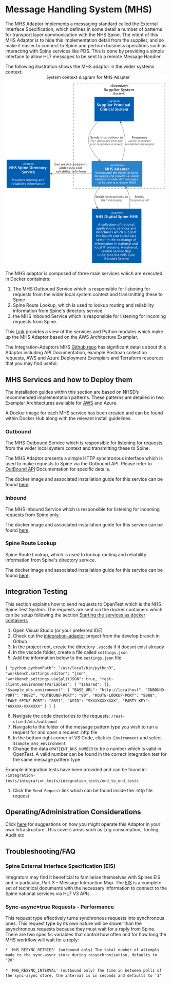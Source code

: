 # Message Handling System (MHS)

The MHS Adaptor implements a messaging standard called the External Interface Specification, which defines in some detail a number of patterns for transport layer communication with the NHS Spine. The intent of this MHS Adaptor is to hide this implementation detail from the supplier, and so make it easier to connect to Spine and perform business operations such as interacting with Spine services like PDS.  This is done by providing a simple interface to allow HL7 messages to be sent to a remote Message Handler.

The following illustration shows the MHS adaptor in the wider systems context:
![MHS System Context](../img/MHS%20HLD.png)


The MHS adaptor is composed of three main services which are executed in Docker containers:
1.	The MHS Outbound Service which is responsible for listening for requests from the wider local system context and transmitting these to Spine
2.	Spine Route Lookup, which is used to lookup routing and reliability information from Spine's directory service.
3.	the MHS Inbound Service which is responsible for listening for incoming requests from Spine.

This [Link](https://github.com/nhsconnect/integration-adaptors/blob/develop/documentation/MHSLogicalArchitecture.pdf) provides a view of the services and Python modules which make up the MHS Adaptor based on the AWS Architecture Exemplar. 

The Integration-Adaptors MHS [Github repo](https://github.com/nhsconnect/integration-adaptors/tree/develop/mhs) has significant details about this Adaptor including API Documentation, example Postman collection requests, AWS and Azure Deployment Exemplars and Terraform resources that you may find useful. 

## MHS Services and how to Deploy them

The installation guides within this section are based on NHSD’s recommended implementation patterns.  These patterns are detailed in two Exemplar Architectures available for [AWS](https://github.com/nhsconnect/integration-adaptors/blob/develop/documentation/MHSAWSDeploymentDiagram.pdf) and Azure. 

A Docker image for each MHS service has been created and can be found within Docker Hub along with the relevant install guidelines.

### Outbound
The MHS Outbound Service which is responsible for listening for requests from the wider local system context and transmitting these to Spine.

The MHS Adaptor presents a simple HTTP synchronous interface which is used to make requests to Spine via the Outbound API.
Please refer to [OutBound API](https://github.com/nhsconnect/integration-adaptors/blob/develop/mhs/outbound/openapi-docs.html) Documentation for specific details.   

The docker image and associated installation guide for this service can be found [here](https://hub.docker.com/r/nhsdev/nia-mhs-outbound).  

### Inbound
The MHS Inbound Service which is responsible for listening for incoming requests from Spine only.

The docker image and associated installation guide for this service can be found [here](https://hub.docker.com/r/nhsdev/nia-mhs-inbound).


### Spine Route Lookup
Spine Route Lookup, which is used to lookup routing and reliability information from Spine's directory service.

The docker image and associated installation guide for this service can be found [here](https://hub.docker.com/r/nhsdev/nia-mhs-route).


## Integration Testing
This section explains how to send requests to OpenTest which is the NHS Spine Test System. The requests are sent via the docker containers which can be setup following the section [Starting the services as docker containers](https://github.com/nhsconnect/integration-adaptors/tree/develop/integration-tests/integration_tests#starting-the-services-as-docker-containers)

1. Open Visual Studio (or your preferred IDE)
2. Check out the [integration-adaptor](https://github.com/nhsconnect/integration-adaptors) project from the develop branch in Gitbub
3. In the project root, create the directory `.vscode` if it doesnt exist already
4. In the vscode folder, create a file called `settings.json`
5. Add the information below to the `settings.json` file

`{
    "python.pythonPath": "/usr/local/bin/python3",
    "workbench.settings.editor": "json",
    "workbench.settings.useSplitJSON": true,
    "rest-client.environmentVariables": {
        "$shared": {},
        "$sample_mhs_environment": {
            "BASE_URL": "http://localhost",
                        "INBOUND-PORT": "8082",
                        "OUTBOUND-PORT": "80",
                        "ROUTE-LOOKUP-PORT": "8088",
                        "FAKE-SPINE-PORT": "8091",
                        "ASID": "9XXXXXXXXXXX",
                        "PARTY-KEY": "A9XXXX-XXXXXXX"
        }
    }
}`

6. Navigate the code directories to the requests: `/rest-client/mhs/outbound`
7. Navigate to the folder of the message pattern type you wish to run a request for and open a request .http file
8. In the bottom right corner of VS Code, click `No Environment` and select `$sample_mhs_environment`
9. Change the data `@PATIENT_NHS_NUMBER` to be a number which is valid in OpenTest.  A valid number can be found in the correct integration test for the same message pattern type

Example integration tests have been provided and can be found in:
`/integration-tests/integration_tests/integration_tests/end_to_end_tests`
1. Click the `Send Request` link which can be found inside the .http file request

## Operating/Administration Considerations

Click [here](https://github.com/nhsconnect/integration-adaptors/blob/develop/mhs/operating-mhs-adaptor.md) for suggestions on how you might operate this Adaptor in your own Infrastructure.  This covers areas such as Log consumption, Tooling, Audit etc 

## Troubleshooting/FAQ

### Spine External Interface Specification (EIS)
Integrators may find it beneficial to familarise themselves with Spines EIS and in particular, Part 3 - Message Interaction Map.  The [EIS](https://digital.nhs.uk/developer/api-specifications/spine-external-interface-specification) is a complete set of technical documents with the necessary information to connect to the Spine national services via HL7 V3 APIs.  

### Sync-async=true Requests - Performance
This request type effectively turns synchronous requests into synchronous ones. This request type by its own nature will be slower than the asynchronous requests because they must wait for a reply from Spine. There are two specific variables that control how often and for how long the MHS workflow will wait for a reply:

    * 'MHS_RESYNC_RETRIES' (outbound only) The total number of attempts made to the sync-async store during resynchronisation, defaults to '20'

    * 'MHS_RESYNC_INTERVAL' (outbound only) The time in between polls of the sync-async store, the interval is in seconds and defaults to '1'

